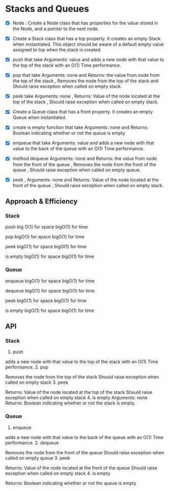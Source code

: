 # Stacks and Queues
<!-- Short summary or background information -->
- [x] Node : Create a Node class that has properties for the value stored in the Node, and a pointer to the next node.
- [x] Create a Stack class that has a top property. It creates an empty Stack when instantiated. This object should be aware of a default empty value assigned to top when the stack is created.
- [x] push that take Arguments: value and adds a new node with that value to the top of the stack with an O(1) Time performance.
- [x] pop that take Arguments: none and Returns: the value from node from the top of the stack , Removes the node from the top of
the stack and Should raise exception when called on empty stack.
- [x] peek take Arguments: none , Returns: Value of the node located at the top of the stack , Should raise exception when called on empty stack.
- [x] Create a Queue class that has a front property. It creates an empty Queue when instantiated.
- [x] create  is empty  function that take Arguments: none and Returns: Boolean indicating whether or not the queue is empty
- [x]  enqueue that take Arguments: value and adds a new node with that value to the back of the queue with an O(1) Time performance.
- [x] method dequeue Arguments: none and Returns: the value from node from the front of the queue , Removes the node from the front of the queue , Should raise exception when called on empty queue.
- [x] peek , Arguments: none and Returns: Value of the node located at the front of the queue , Should raise exception when called on empty stack.


## Approach & Efficiency
### Stack
push big O(1) for space
bigO(1) for time

pop bigO(1) for space
 bigO(1) for time

peek bigO(1) for space
bigO(1) for time

is empty bigO(1) for space
 bigO(1) for time



### Queue

enqueue bigO(1) for space
bigO(1) for time

dequeue bigO(1) for space
bigO(1) for time

peek bigO(1) for space
 bigO(1) for time

is empty bigO(1) for
space bigO(1) for time



## API
<!-- Description of each method publicly available to your Stack and Queue-->

### Stack

1. push

adds a new node with that value to the top of the stack with an O(1) Time performance.
2. pop

Removes the node from the top of the stack
Should raise exception when called on empty stack
3. peek

Returns: Value of the node located at the top of the stack
Should raise exception when called on empty stack
4. is empty
Arguments: none
Returns: Boolean indicating whether or not the stack is empty.
### Queue

1. enqueue

adds a new node with that value to the back of the queue with an O(1) Time performance.
2. dequeue


Removes the node from the front of the queue
Should raise exception when called on empty queue
3. peek

Returns: Value of the node located at the front of the queue
Should raise exception when called on empty stack
4. is empty

Returns: Boolean indicating whether or not the queue is empty


